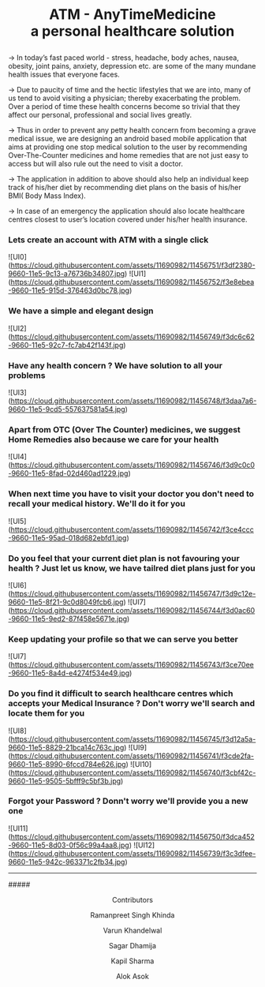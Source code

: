 # <p align="center">ATM - AnyTimeMedicine<br/>a personal healthcare solution</p>

-> In today’s fast paced world - stress, headache, body aches, nausea, obesity, joint pains, anxiety, depression etc. are some of the many mundane health issues that everyone faces.

-> Due to paucity of time and the hectic lifestyles that we are into, many of us tend to avoid visiting a physician; thereby exacerbating the problem. Over a period of time these health concerns become so trivial that they affect our personal, professional and social lives greatly.

-> Thus in order to prevent any petty health concern from becoming a grave medical issue, we are designing an android based mobile application that aims at providing one stop medical solution to the user by recommending Over-The-Counter medicines and home remedies that are not just easy to access but will also rule out the need to visit a doctor.

-> The application in addition to above should also help an individual keep track of his/her diet by recommending diet plans on the basis of his/her BMI( Body Mass Index).

-> In case of an emergency the application should also locate healthcare centres closest to user’s location covered under his/her health insurance.


### Lets create an account with ATM with a single click
![UI0] (https://cloud.githubusercontent.com/assets/11690982/11456751/f3df2380-9660-11e5-9c13-a76736b34807.jpg)
![UI1] (https://cloud.githubusercontent.com/assets/11690982/11456752/f3e8ebea-9660-11e5-915d-376463d0bc78.jpg)

### We have a simple and elegant design
![UI2] (https://cloud.githubusercontent.com/assets/11690982/11456749/f3dc6c62-9660-11e5-92c7-fc7ab42f143f.jpg)


### Have any health concern ? We have solution to all your problems
![UI3] (https://cloud.githubusercontent.com/assets/11690982/11456748/f3daa7a6-9660-11e5-9cd5-557637581a54.jpg)


### Apart from OTC (Over The Counter) medicines, we suggest Home Remedies also because we care for your health
![UI4] (https://cloud.githubusercontent.com/assets/11690982/11456746/f3d9c0c0-9660-11e5-8fad-02d460ad1229.jpg)


### When next time you have to visit your doctor you don't need to recall your medical history. We'll do it for you
![UI5] (https://cloud.githubusercontent.com/assets/11690982/11456742/f3ce4ccc-9660-11e5-95ad-018d682ebfd1.jpg)


### Do you feel that your current diet plan is not favouring your health ? Just let us know, we have tailred diet plans just for you
![UI6] (https://cloud.githubusercontent.com/assets/11690982/11456747/f3d9c12e-9660-11e5-8f21-9c0d8049fcb6.jpg)
![UI7] (https://cloud.githubusercontent.com/assets/11690982/11456744/f3d0ac60-9660-11e5-9ed2-87f458e5671e.jpg)


### Keep updating your profile so that we can serve you better
![UI7] (https://cloud.githubusercontent.com/assets/11690982/11456743/f3ce70ee-9660-11e5-8a4d-e4274f534e49.jpg)


### Do you find it difficult to search healthcare centres which accepts your Medical Insurance ? Don't worry we'll search and locate them for you
![UI8] (https://cloud.githubusercontent.com/assets/11690982/11456745/f3d12a5a-9660-11e5-8829-21bca14c763c.jpg)
![UI9] (https://cloud.githubusercontent.com/assets/11690982/11456741/f3cde2fa-9660-11e5-8990-6fccd784e626.jpg)
![UI10] (https://cloud.githubusercontent.com/assets/11690982/11456740/f3cbf42c-9660-11e5-9505-5bfff9c5bf3b.jpg)


### Forgot your Password ? Donn't worry we'll provide you a new one
![UI11] (https://cloud.githubusercontent.com/assets/11690982/11456750/f3dca452-9660-11e5-8d03-0f56c99a4aa8.jpg)
![UI12] (https://cloud.githubusercontent.com/assets/11690982/11456739/f3c3dfee-9660-11e5-942c-963371c2fb34.jpg)

-------------------------------------------------------------------------------------------------------------------

#####<p align="center">Contributors</p>

<p align="center">Ramanpreet Singh Khinda</p>
<p align="center">Varun Khandelwal</p>
<p align="center">Sagar Dhamija</p>
<p align="center">Kapil Sharma</p>
<p align="center">Alok Asok</p>
